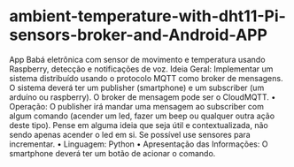 # ambient-temperature-with-dht11-Pi-sensors-broker-and-Android-APP
App Babá eletrônica com sensor de movimento e temperatura usando Raspberry, detecção e notificações de voz.
Ideia Geral: Implementar um sistema distribuído usando o protocolo MQTT como broker de mensagens. O sistema deverá ter um publisher (smartphone) e um subscriber (um arduíno ou raspberry). O broker de mensagem pode ser o CloudMQTT.
• Operação: O publisher irá mandar uma mensagem ao subscriber com algum comando (acender um led, fazer um beep ou qualquer outra ação deste tipo). Pense em alguma ideia que seja útil e contextualizada, não sendo apenas acender o led em si. Se possível use sensores para incrementar.
• Linguagem: Python
• Apresentação das Informações: O smartphone deverá ter um botão de acionar o comando.
